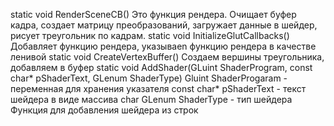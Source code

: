 static void RenderSceneCB() 
Это функция рендера. Очищает буфер кадра, создает матрицу преобразований, загружает данные в шейдер, рисует треугольник по кадрам.
static void InitializeGlutCallbacks() 
Добавляет функцию рендера, указываеn функцию рендера в качестве ленивой
static void CreateVertexBuffer()
Создаем вершины треугольника, добавляем в буфер
static void AddShader(GLuint ShaderProgram, const char* pShaderText, GLenum ShaderType)
Gluint ShaderProgaram - переменная для хранения указателя
const char* pShaderText - текст шейдера в виде массива char
GLenum ShaderType - тип шейдера
Функция для добавления шейдера из строк
